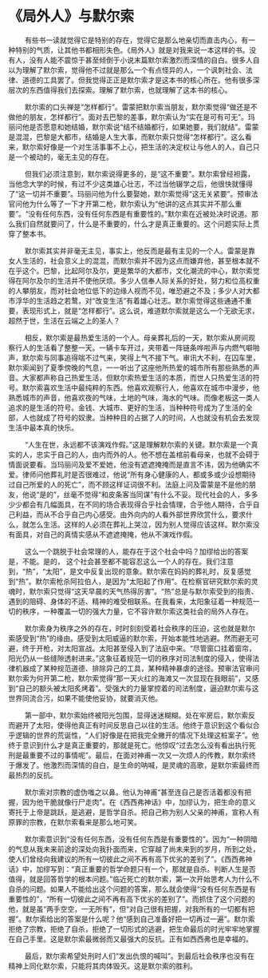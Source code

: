 # 《局外人》与默尔索


<!--more-->

$\quad \quad$有些书一读就觉得它是特别的存在，觉得它是那么地亲切而直击内心，有一种特别的气质，让其他书都相形失色。《局外人》就是对我来说一本这样的书。没有人，没有人能不震惊于甚至倾倒于小说末篇默尔索激烈而深情的自白。很多人自以为理解了默尔索，觉得他不过就是那么一个有点怪异的人，一个讽刺社会、法律、道德的工具罢了。但我觉得正正是默尔索才是这本书的核心所在。他有很多深层次的东西值得我们去探索。理解了默尔索，也就理解了这本书的核心。



$\quad \quad$默尔索的口头禅是“怎样都行”。雷蒙把默尔索当朋友，默尔索觉得“做还是不做他的朋友，怎样都行”。面对去巴黎的差事，默尔索认为“实在是可有可无”。玛丽问他是否愿意和她结婚，默尔索说“结不结婚都行，如果她要，我们就结”。雷蒙是混混，巴黎是大都市，结婚是人生大事，而默尔索只觉得“怎样都行”。这么看来，默尔索好像是一个对生活事事不上心，把生活的决定权让与他人的人，自己只是一个被动的，毫无主见的存在。



$\quad \quad$但我们必须注意到，默尔索说得更多的，是“这不重要”。默尔索曾经袒露，当他念大学的时候，有过不少这类雄心壮志，不过当他辍学之后，他很快就懂得了“这一切并不重要”。玛丽问他为什么要娶她，默尔索觉得“这无关紧要”。预审法官问他为什么等了一下才开第二枪，默尔索认为“他讲的这点其实并不那么重要”。“没有任何东西，没有任何东西是有重要性的。”默尔索在近被处决时说道。那么我们自然就要问了，什么是不重要的，什么才是真正重要的。这个问题实际上贯穿了整本书。



$\quad \quad$默尔索其实并非毫无主见，事实上，他反而是最有主见的一个人。雷蒙是靠女人生活的，社会意义上的混混，而默尔索并不因为这点而嫌弃他，甚至根本就不在乎这个。巴黎，比起阿尔及尔，更是繁华的大都市，文化潮流的中心，默尔索觉得在阿尔及尔的生活并不使他厌烦。多少人信奉人际关系的好处，努力和位高权重的人攀朋友，而对社会地位低下的边缘人视而不见，唯恐避之不及；多少人对大都市浮华的生活趋之若鹜，对“改变生活”有着雄心壮志。默尔索觉得这些通通不重要，表现形式上，就是“怎样都行”。这么说，难道默尔索就是这么一个无欲无求，超然于世，生活在云端之上的圣人？



$\quad \quad$相反，默尔索是最热爱生活的一个人。母亲葬礼后的一天，默尔索从房间观察行人的生活看了整整一天。一辆卡车开过，夹带着一阵链条哗啦声与内燃气噼啪声，默尔索与同事追得喘不过气来，笑得上气不接下气。审讯大不利，在囚车里，默尔索闻到了夏季傍晚的气息，一一听出了这座他所热爱的城市所有那些熟悉的声音。大家都声称自己热爱生活，但默尔索热爱生活的本质，而世人只热爱生活的符号。默尔索喜欢生活中最纯粹的东西。他喜欢观察行人，他喜欢在城市中漫步，他熟悉城市的声音，他喜欢夜的气味，土地的气味，海水的气味。而像老板这一类人追求的是生活的符号。金钱、大城市、更好的生活，当种种符号成为了生活的全部，人也就成了符号的奴隶。当种种目的占据了人的时间，人也就没有机会去发现生活中最本真的快乐。



$\quad \quad$“人生在世，永远都不该演戏作假。”这是理解默尔索的关键。默尔索是一个真实的人，忠实于自己的人，由内而外的人。他不想在盖棺前看母亲，也就不会碍于情面说要看。当玛丽问及爱不爱她，他没有遮遮掩掩而是直言不讳，因为他确实不爱。律师问他葬礼时是否很难过，他说“所有身心健康的人，都或多或少设想期待过自己所爱的人的死亡”，而不顾这样证词很不利。法庭上问及雷蒙是不是他的朋友，他说“是的”，丝毫不觉得“和皮条客当同谋”有什么不妥。现代社会的人，多多少少都会有几幅面具，在不同的场合表现得合乎社会情理，合乎他人期待，合乎自己利益，而从不合乎自己内心感受。由外向内的人看外部世界欣赏什么，要求什么，就怎么生活。这样的人必须在葬礼上哭泣，因为别人觉得应该这样。默尔索没有面具，对自己的真情实感从不遮遮掩掩，他从不演戏作假。



$\quad \quad$这么一个跳脱于社会常理的人，能存在于这个社会中吗？加缪给出的答案是，不能。是的， 这个社会甚至都不能容忍这么一个人的存在。我们注意到，“热”，“太阳”，是文中反复出现的意象。默尔索在妈妈的葬礼时，反复感觉到“热”。默尔索枪杀阿拉伯人，是因为“太阳起了作用”。在检察官研究默尔索的灵魂时，默尔索只觉得“这天早晨的天气热得厉害”。“热”总是与默尔索受到的指责、遇到的阻碍、身体的不适、精神的难受相联系。在我看来，太阳象征着一种规范一切的秩序，一种覆盖一切的强大力量，它不容许默尔索这类社会的局外人存在。



$\quad \quad$默尔索身为秩序之外的存在，时时刻刻受着社会秩序的压迫，这也就是默尔索感受到“热”的缘由。感受到太阳威逼的默尔索，开始本能性地逃避。然而避无可避，终于开枪，对太阳宣战。太阳甚至侵入到了法庭中来。“尽管窗口挂着窗帘，阳光仍从一些缝隙透射进来。”这象征着规范一切的秩序对司法制度的侵入，使得法律机器成了某种规范道德、排除异己的工具，某种精神暴虐的途径。预审法官审问默尔索为何开第二枪，默尔索觉得“那一天火红的海滩又一次显现在我眼前”，又感到“自己的额头被太阳炙烤着”。受强大的力量掌控着的司法制度，逼迫默尔索与这世界同流合污，如果不能使他妥协，就要消灭他。



$\quad \quad$第一部中，默尔索始终被阳光包围，显得迷迷糊糊。处在牢房后，默尔索反而避开了太阳，使得他真正有时间反思自己以往的生活。他终于意识到这个看似合乎逻辑的世界的荒诞性，“人们好像是在把我完全撇开的情况下处理这桩案子”。他终于意识到什么才是真正重要的，那就是死亡。他惊叹“过去怎么没有看出执行死刑是最重要不过的事情呢”。最后，在面对神甫一次又一次烦人的传教，默尔索终于爆发了。他激烈而深情的自白，是生命的呐喊，是灵魂的高歌，是默尔索最终而最热烈的反抗。



$\quad \quad$默尔索对宗教的虚伪嗤之以鼻。他认为神甫“甚至连自己是否活着都没有把握，因为他干脆就像行尸走肉”。在《西西弗神话》中，加缪认为，把生命的意义寄托于上帝是跳跃，是逃避，是哲学自杀。把自己称为别人父亲的神甫，宣称人有原罪的宗教，在默尔索看来是那么地可笑。



$\quad \quad$默尔索意识到“没有任何东西，没有任何东西是有重要性的”。因为“一种阴暗的气息从我未来前途的深处向我扑面而来，它穿越了尚未来到的岁月，所到之处，使人们曾经向我建议的所有一切彼此之间不再有高下优劣的差别了”。《西西弗神话》中，加缪写到：“真正重要的哲学命题只有一个，那就是自杀。判断人生是否值得，就是回答哲学的根本问题。”临近死亡的默尔索，第一次开始思考人为什么不自杀的问题。如果人不能给出这个问题的答案，那么就会使得“没有任何东西是有重要性的”，“所有一切彼此之间不再有高下优劣的差别了”。而抓住了这个问题的他，就是虽“两手空空，一无所有”，但“对自己很有把握，对我所有的一切都有把握”。默尔索给出的答案是什么呢？他“感到自己准备好把一切再过一遍”。默尔索拒绝了宗教，拒绝了自杀，拒绝了一切形式的逃避，把生命最后的时光牢牢地掌握在自己手里。这是默尔索最微弱而又最强大的反抗。正有如西西弗也是幸福的。

$\quad \quad$最后，默尔索希望处刑时人们“发出仇恨的喊叫”。到最后社会秩序也没有在精神上同化默尔索，只能将其肉体毁灭。这是默尔索的胜利。
